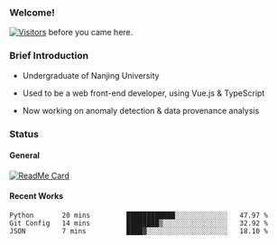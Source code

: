 ### Welcome!

[![Visitors](https://visitor-badge.laobi.icu/badge?page_id=HermitSun.HermitSun)]() before you came here.

### Brief Introduction

- Undergraduate of Nanjing University

- Used to be a web front-end developer, using Vue.js & TypeScript

- Now working on anomaly detection & data provenance analysis

### Status

#### General

[![ReadMe Card](https://github-readme-stats.hermitsun.vercel.app/api?username=HermitSun&count_private=true&show_icons=true)]()

#### Recent Works

<!--START_SECTION:waka-->
```text
Python       20 mins         ████████████░░░░░░░░░░░░░   47.97 % 
Git Config   14 mins         ████████▒░░░░░░░░░░░░░░░░   32.92 % 
JSON         7 mins          ████▓░░░░░░░░░░░░░░░░░░░░   18.10 % 
```
<!--END_SECTION:waka-->
